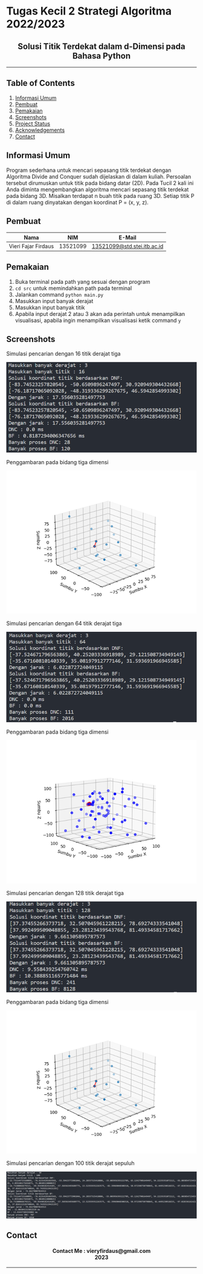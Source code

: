 # Tugas Kecil 2 Strategi Algoritma 2022/2023
<h2 align="center">
  Solusi Titik Terdekat dalam d-Dimensi pada Bahasa Python<br/>
</h2>
<hr>

## Table of Contents
1. [Informasi Umum](#general-information)
2. [Pembuat](#creator-information)
3. [Pemakaian](#usage)
4. [Screenshots](#screenshots)
5. [Project Status](#project-status)
6. [Acknowledgements](#acknowledgements)
7. [Contact](#contact)

<a name="general-information"></a>

## Informasi Umum 
Program sederhana untuk mencari sepasang titik terdekat dengan Algoritma Divide and Conquer sudah dijelaskan di dalam kuliah. Persoalan tersebut dirumuskan untuk titik pada bidang datar (2D). Pada Tucil 2 kali ini Anda diminta mengembangkan algoritma mencari sepasang titik terdekat pada bidang 3D. Misalkan terdapat n buah titik pada ruang 3D. Setiap titik P di dalam ruang dinyatakan dengan koordinat P = (x, y, z).

<a name="creator-information"></a>

## Pembuat

| Nama                        | NIM      | E-Mail                      |
| --------------------------- | -------- | --------------------------- |
| Vieri Fajar Firdaus         | 13521099 | 13521099@std.stei.itb.ac.id |

<a name="technologies-used"></a>

<a name="usage"></a>

## Pemakaian
1. Buka terminal pada path yang sesuai dengan program
2. `cd src` untuk memindahkan path pada terminal
3. Jalankan command `python main.py`
4. Masukkan input banyak derajat
5. Masukkan input banyak titik 
6. Apabila input derajat 2 atau 3 akan ada perintah untuk menampilkan visualisasi, apabila ingin menampilkan visualisasi ketik command `y`
<a name="screenshots"></a>

## Screenshots
<p>
  <p>Simulasi pencarian dengan 16 titik derajat tiga</p>
  <img src="/image/ss1.png/">
  <nl>
  
  <p>Penggambaran pada bidang tiga dimensi</p>
  <img src="/image/p1.png/">
  <nl>
  
  
  <p>Simulasi pencarian dengan 64 titik derajat tiga</p>
  <img src="/image/ss2.png/">
  <nl>
  
  <p>Penggambaran pada bidang tiga dimensi</p>
  <img src="/image/p2.png/">
  <nl>
  
  <p>Simulasi pencarian dengan 128 titik derajat tiga</p>
  <img src="/image/ss3.png/">
  <nl>

  <p>Penggambaran pada bidang tiga dimensi</p>
  <img src="/image/p1.png/">
  <nl>
  
  
  <p>Simulasi pencarian dengan 100 titik derajat sepuluh</p>
  <img src="/image/ss6.png/">
  <nl>
  
</p>


<a name="contact"></a>

## Contact
<h4 align="center">
  Contact Me : vieryfirdaus@gmail.com<br/>
  2023
</h4>
<hr>
